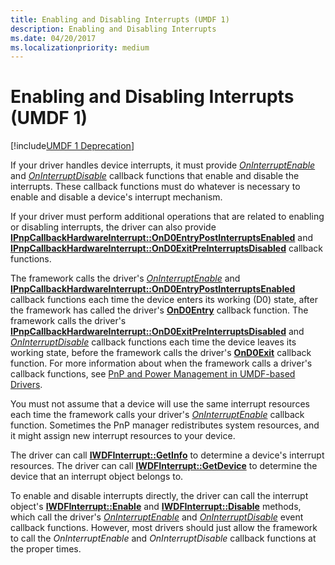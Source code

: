```yaml
---
title: Enabling and Disabling Interrupts (UMDF 1)
description: Enabling and Disabling Interrupts
ms.date: 04/20/2017
ms.localizationpriority: medium
---
```


# Enabling and Disabling Interrupts (UMDF 1)


[!include[UMDF 1 Deprecation](../includes/umdf-1-deprecation.md)]

If your driver handles device interrupts, it must provide [*OnInterruptEnable*](/windows-hardware/drivers/ddi/wudfinterrupt/nc-wudfinterrupt-wudf_interrupt_enable) and [*OnInterruptDisable*](/windows-hardware/drivers/ddi/wudfinterrupt/nc-wudfinterrupt-wudf_interrupt_disable) callback functions that enable and disable the interrupts. These callback functions must do whatever is necessary to enable and disable a device's interrupt mechanism.

If your driver must perform additional operations that are related to enabling or disabling interrupts, the driver can also provide [**IPnpCallbackHardwareInterrupt::OnD0EntryPostInterruptsEnabled**](/windows-hardware/drivers/ddi/wudfddi/nf-wudfddi-ipnpcallbackhardwareinterrupt-ond0entrypostinterruptsenabled) and [**IPnpCallbackHardwareInterrupt::OnD0ExitPreInterruptsDisabled**](/windows-hardware/drivers/ddi/wudfddi/nf-wudfddi-ipnpcallbackhardwareinterrupt-ond0exitpreinterruptsdisabled) callback functions.

The framework calls the driver's [*OnInterruptEnable*](/windows-hardware/drivers/ddi/wudfinterrupt/nc-wudfinterrupt-wudf_interrupt_enable) and [**IPnpCallbackHardwareInterrupt::OnD0EntryPostInterruptsEnabled**](/windows-hardware/drivers/ddi/wudfddi/nf-wudfddi-ipnpcallbackhardwareinterrupt-ond0entrypostinterruptsenabled) callback functions each time the device enters its working (D0) state, after the framework has called the driver's [**OnD0Entry**](/windows-hardware/drivers/ddi/wudfddi/nf-wudfddi-ipnpcallback-ond0entry) callback function. The framework calls the driver's [**IPnpCallbackHardwareInterrupt::OnD0ExitPreInterruptsDisabled**](/windows-hardware/drivers/ddi/wudfddi/nf-wudfddi-ipnpcallbackhardwareinterrupt-ond0exitpreinterruptsdisabled) and [*OnInterruptDisable*](/windows-hardware/drivers/ddi/wudfinterrupt/nc-wudfinterrupt-wudf_interrupt_disable) callback functions each time the device leaves its working state, before the framework calls the driver's [**OnD0Exit**](/windows-hardware/drivers/ddi/wudfddi/nf-wudfddi-ipnpcallback-ond0exit) callback function. For more information about when the framework calls a driver's callback functions, see [PnP and Power Management in UMDF-based Drivers](pnp-and-power-management-in-umdf-drivers.md).

You must not assume that a device will use the same interrupt resources each time the framework calls your driver's [*OnInterruptEnable*](/windows-hardware/drivers/ddi/wudfinterrupt/nc-wudfinterrupt-wudf_interrupt_enable) callback function. Sometimes the PnP manager redistributes system resources, and it might assign new interrupt resources to your device.

The driver can call [**IWDFInterrupt::GetInfo**](/windows-hardware/drivers/ddi/wudfddi/nf-wudfddi-iwdfinterrupt-getinfo) to determine a device's interrupt resources. The driver can call [**IWDFInterrupt::GetDevice**](/windows-hardware/drivers/ddi/wudfddi/nf-wudfddi-iwdfinterrupt-getdevice) to determine the device that an interrupt object belongs to.

To enable and disable interrupts directly, the driver can call the interrupt object's [**IWDFInterrupt::Enable**](/windows-hardware/drivers/ddi/wudfddi/nf-wudfddi-iwdfinterrupt-enable) and [**IWDFInterrupt::Disable**](/windows-hardware/drivers/ddi/wudfddi/nf-wudfddi-iwdfinterrupt-disable) methods, which call the driver's [*OnInterruptEnable*](/windows-hardware/drivers/ddi/wudfinterrupt/nc-wudfinterrupt-wudf_interrupt_enable) and [*OnInterruptDisable*](/windows-hardware/drivers/ddi/wudfinterrupt/nc-wudfinterrupt-wudf_interrupt_disable) event callback functions. However, most drivers should just allow the framework to call the *OnInterruptEnable* and *OnInterruptDisable* callback functions at the proper times.

 

